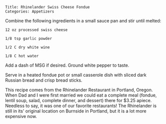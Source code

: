 ~~~ recipe-info
Title: Rhinelander Swiss Cheese Fondue
Categories: Appetizers
~~~

Combine the following ingredients in a small sauce pan and stir until melted:

~~~ recipe-ingredients
12 oz processed swiss cheese

1/8 tsp garlic powder

1/2 C dry white wine

1/8 C hot water
~~~

Add a dash of MSG if desired. Ground white pepper to taste.

Serve in a heated fondue pot or small casserole dish with sliced dark Russian bread and crisp bread
sticks.

This recipe comes from the Rhinelander Restaurant in Portland, Oregon.  When Dad and I were first
married we could eat a complete meal (fondue, lentil soup, salad, complete dinner, and dessert)
there for $3.25 apiece.  Needless to say, it was one of our favorite restaurants!  The Rhinelander
is still in its' original location on Burnside in Portland, but it is a lot more expensive now.
